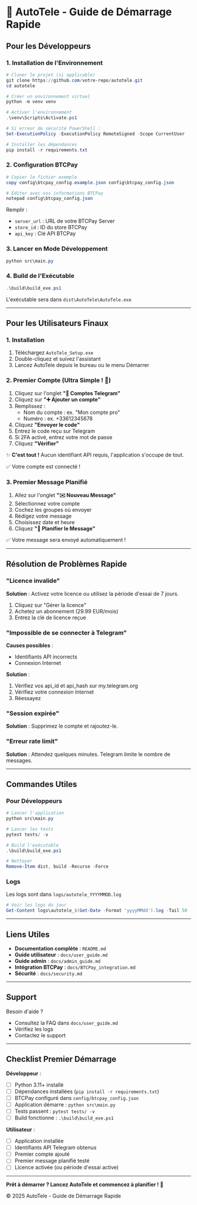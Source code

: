 # 🚀 AutoTele - Guide de Démarrage Rapide

## Pour les Développeurs

### 1. Installation de l'Environnement

```powershell
# Cloner le projet (si applicable)
git clone https://github.com/votre-repo/autotele.git
cd autotele

# Créer un environnement virtuel
python -m venv venv

# Activer l'environnement
.\venv\Scripts\Activate.ps1

# Si erreur de sécurité PowerShell :
Set-ExecutionPolicy -ExecutionPolicy RemoteSigned -Scope CurrentUser

# Installer les dépendances
pip install -r requirements.txt
```

### 2. Configuration BTCPay

```powershell
# Copier le fichier exemple
copy config\btcpay_config.example.json config\btcpay_config.json

# Éditer avec vos informations BTCPay
notepad config\btcpay_config.json
```

Remplir :
- `server_url` : URL de votre BTCPay Server
- `store_id` : ID du store BTCPay
- `api_key` : Clé API BTCPay

### 3. Lancer en Mode Développement

```powershell
python src\main.py
```

### 4. Build de l'Exécutable

```powershell
.\build\build_exe.ps1
```

L'exécutable sera dans `dist\AutoTele\AutoTele.exe`

---

## Pour les Utilisateurs Finaux

### 1. Installation

1. Téléchargez `AutoTele_Setup.exe`
2. Double-cliquez et suivez l'assistant
3. Lancez AutoTele depuis le bureau ou le menu Démarrer

### 2. Premier Compte (Ultra Simple ! 🚀)

1. Cliquez sur l'onglet **"👤 Comptes Telegram"**
2. Cliquez sur **"➕ Ajouter un compte"**
3. Remplissez :
   - Nom du compte : ex. "Mon compte pro"
   - Numéro : ex. +33612345678
4. Cliquez **"Envoyer le code"**
5. Entrez le code reçu sur Telegram
6. Si 2FA activé, entrez votre mot de passe
7. Cliquez **"Vérifier"**

✨ **C'est tout !** Aucun identifiant API requis, l'application s'occupe de tout.

✅ Votre compte est connecté !

### 3. Premier Message Planifié

1. Allez sur l'onglet **"✉️ Nouveau Message"**
2. Sélectionnez votre compte
3. Cochez les groupes où envoyer
4. Rédigez votre message
5. Choisissez date et heure
6. Cliquez **"📅 Planifier le Message"**

✅ Votre message sera envoyé automatiquement !

---

## Résolution de Problèmes Rapide

### "Licence invalide"

**Solution** : Activez votre licence ou utilisez la période d'essai de 7 jours.

1. Cliquez sur "Gérer la licence"
2. Achetez un abonnement (29.99 EUR/mois)
3. Entrez la clé de licence reçue

### "Impossible de se connecter à Telegram"

**Causes possibles** :
- Identifiants API incorrects
- Connexion Internet

**Solution** :
1. Vérifiez vos api_id et api_hash sur my.telegram.org
2. Vérifiez votre connexion Internet
3. Réessayez

### "Session expirée"

**Solution** : Supprimez le compte et rajoutez-le.

### "Erreur rate limit"

**Solution** : Attendez quelques minutes. Telegram limite le nombre de messages.

---

## Commandes Utiles

### Pour Développeurs

```powershell
# Lancer l'application
python src\main.py

# Lancer les tests
pytest tests/ -v

# Build l'exécutable
.\build\build_exe.ps1

# Nettoyer
Remove-Item dist, build -Recurse -Force
```

### Logs

Les logs sont dans `logs/autotele_YYYYMMDD.log`

```powershell
# Voir les logs du jour
Get-Content logs\autotele_$(Get-Date -Format 'yyyyMMdd').log -Tail 50
```

---

## Liens Utiles

- **Documentation complète** : `README.md`
- **Guide utilisateur** : `docs/user_guide.md`
- **Guide admin** : `docs/admin_guide.md`
- **Intégration BTCPay** : `docs/BTCPay_integration.md`
- **Sécurité** : `docs/security.md`

---

## Support

Besoin d'aide ?
- Consultez la FAQ dans `docs/user_guide.md`
- Vérifiez les logs
- Contactez le support

---

## Checklist Premier Démarrage

**Développeur** :
- [ ] Python 3.11+ installé
- [ ] Dépendances installées (`pip install -r requirements.txt`)
- [ ] BTCPay configuré dans `config/btcpay_config.json`
- [ ] Application démarre : `python src\main.py`
- [ ] Tests passent : `pytest tests/ -v`
- [ ] Build fonctionne : `.\build\build_exe.ps1`

**Utilisateur** :
- [ ] Application installée
- [ ] Identifiants API Telegram obtenus
- [ ] Premier compte ajouté
- [ ] Premier message planifié testé
- [ ] Licence activée (ou période d'essai active)

---

**Prêt à démarrer ? Lancez AutoTele et commencez à planifier ! 🚀**

© 2025 AutoTele - Guide de Démarrage Rapide

